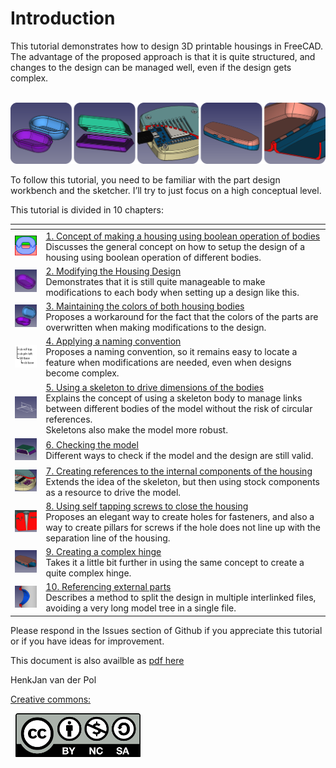 # Introduction
This tutorial demonstrates how to design 3D printable housings in FreeCAD. The advantage of the proposed approach is that it is quite structured, and changes to the design can be managed well, even if the design gets complex.

<p align="center">
  <img src="./01-concept/images/overview.png" alt="Overview" width="800">
</p>

To follow this tutorial, you need to be familiar with the part design workbench and the sketcher. I’ll try to just focus on a high conceptual level.

This tutorial is divided in 10 chapters:

| <!--    --> | <!--  -->                                                                                                             |
|-------------|-----------------------------------------------------------------------------------------------------------------------|
| <img src="./01-concept/images/icon.png" alt="Concept" width="100"> | [1. Concept of making a housing using boolean operation of bodies](./01-concept/Readme.md) <br> Discusses the general concept on how to setup the design of a housing using boolean operation of different bodies. |
| <img src="./02-making-modifications/images/icon.png" alt="Concept" width="100"> | [2. Modifying the Housing Design](./02-making-modifications/Readme.md) <br> Demonstrates that it is still quite manageable to make modifications to each body when setting up a design like this. |
| <img src="./03-maintaining-colors/images/icon.png" alt="Colors" width="100"> | [3. Maintaining the colors of both housing bodies](./03-maintaining-colors/Readme.md) <br> Proposes a workaround for the fact that the colors of the parts are overwritten when making modifications to the design. |
| <img src="./04-naming-convention/images/icon.png" alt="Naming convention" width="100">  | [4. Applying a naming convention](./04-naming-convention/Readme.md) <br> Proposes a naming convention, so it remains easy to locate a feature when modifications are needed, even when designs become complex. |
| <img src="./05-skeleton-body/images/icon.png" alt="Skeleton" width="100"> | [5. Using a skeleton to drive dimensions of the bodies](./05-skeleton-body/Readme.md) <br> Explains the concept of using a skeleton body to manage links between different bodies of the model without the risk of circular references. <br>Skeletons also make the model more robust. |
| <img src="./06-check-model/images/icon.png" alt="Check model" width="100"> | [6. Checking the model](./06-check-model/Readme.md) <br> Different ways to check if the model and the design are still valid. |
| <img src="./07-referencing-components/images/icon.png" alt="Components" width="100"> | [7. Creating references to the internal components of the housing](./07-referencing-components/Readme.md) <br> Extends the idea of the skeleton, but then using stock components as a resource to drive the model. |
| <img src="./08-self-tapping-screws/images/icon.png" alt="Screws" width="100"> | [8. Using self tapping screws to close the housing](./08-self-tapping-screws/Readme.md) <br> Proposes an elegant way to create holes for fasteners, and also a way to create pillars for screws if the hole does not line up with the separation line of the housing. |
| <img src="./09-hinge/images/icon.png" alt="Hinge" width="100"> | [9. Creating a complex hinge](./09-hinge/Readme.md) <br> Takes it a little bit further in using the same concept to create a quite complex hinge.  |
| <img src="./10-referencing-external-parts/images/icon.png" alt="External parts" width="100"> | [10. Referencing external parts](./10-referencing-external-parts/Readme.md) <br> Describes a method to split the design in multiple interlinked files, avoiding a very long model tree in a single file.|

Please respond in the Issues section of Github if you appreciate this tutorial or if you have ideas for improvement.

This document is also availble as [pdf here](./Designing%20housings%20in%20FreeCAD.pdf)

HenkJan van der Pol

[Creative commons:](https://creativecommons.org/licenses/by-nc-sa/4.0/)
<p align="left">
  <img src=".\01-concept/images/cc-by-nc-sa.png" alt="Copyright creative commons cc-by-nc-sa" width="200">
</p>

